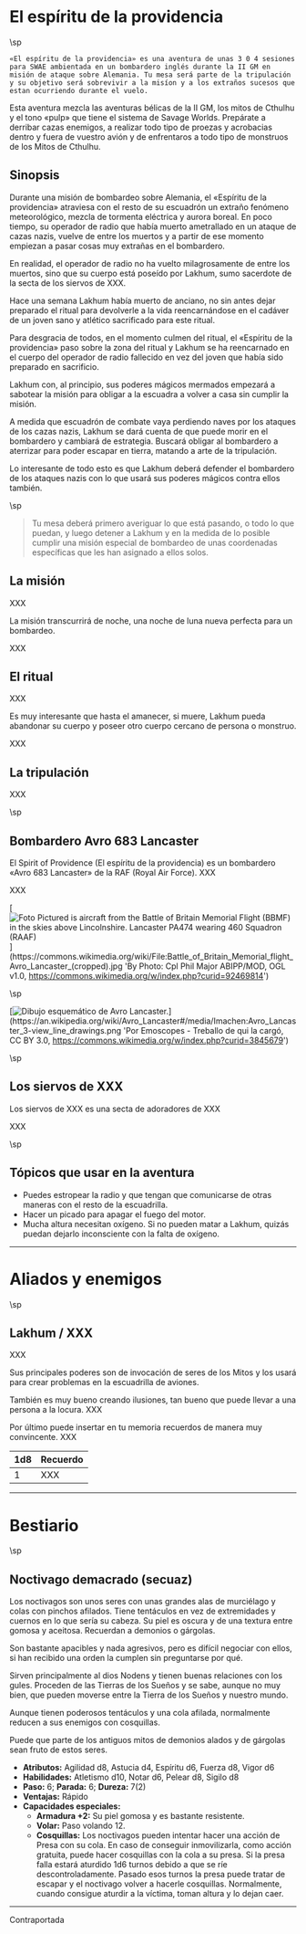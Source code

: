 # El espíritu de la providencia

\sp

```
«El espíritu de la providencia» es una aventura de unas 3 0 4 sesiones para SWAE ambientada en un bombardero inglés durante la II GM en misión de ataque sobre Alemania. Tu mesa será parte de la tripulación y su objetivo será sobrevivir a la misíon y a los extraños sucesos que estan ocurriendo durante el vuelo.
```

Esta aventura mezcla las aventuras bélicas de la II GM, los mitos de Cthulhu y el tono «pulp» que tiene el sistema de Savage Worlds. Prepárate a derribar cazas enemigos, a realizar todo tipo de proezas y acrobacias dentro y fuera de vuestro avión y de enfrentaros a todo tipo de monstruos de los Mitos de Cthulhu.

## Sinopsis

Durante una misión de bombardeo sobre Alemania, el «Espíritu de la providencia» atraviesa con el resto de su escuadrón un extraño fenómeno meteorológico, mezcla de tormenta eléctrica y aurora boreal. En poco tiempo, su operador de radio que había muerto ametrallado en un ataque de cazas nazis, vuelve de entre los muertos y a partir de ese momento empiezan a pasar cosas muy extrañas en el bombardero.

En realidad, el operador de radio no ha vuelto milagrosamente de entre los muertos, sino que su cuerpo está poseído por Lakhum, sumo sacerdote de la secta de los siervos de XXX.

Hace una semana Lakhum había muerto de anciano, no sin antes dejar preparado el ritual para devolverle a la vida reencarnándose en el cadáver de un joven sano y atlético sacrificado para este ritual.

Para desgracia de todos, en el momento culmen del ritual, el «Espíritu de la providencia» paso sobre la zona del ritual y Lakhum se ha reencarnado en el cuerpo del operador de radio fallecido en vez del joven que había sido preparado en sacrificio.

Lakhum con, al principio, sus poderes mágicos mermados empezará a sabotear la misión para obligar a la escuadra a volver a casa sin cumplir la misión. 

A medida que escuadrón de combate vaya perdiendo naves por los ataques de los cazas nazis, Lakhum se dará cuenta de que puede morir en el bombardero y cambiará de estrategia. Buscará obligar al bombardero a aterrizar para poder escapar en tierra, matando a arte de la tripulación.

Lo interesante de todo esto es que Lakhum deberá defender el bombardero de los ataques nazis con lo que usará sus poderes mágicos contra ellos también.

\sp

> Tu mesa deberá primero averiguar lo que está pasando, o todo lo que puedan, y luego detener a Lakhum y en la medida de lo posible cumplir una misión especial de bombardeo de unas coordenadas específicas que les han asignado a ellos solos.

## La misión

XXX

La misión transcurrirá de noche, una noche de luna nueva perfecta para un bombardeo.

XXX

## El ritual

XXX

Es muy interesante que hasta el amanecer, si muere, Lakhum pueda abandonar su cuerpo y poseer otro cuerpo cercano de persona o monstruo.

XXX

## La tripulación

XXX

\sp

## Bombardero Avro 683 Lancaster

El Spirit of Providence (El espíritu de la providencia) es un bombardero «Avro 683 Lancaster» de la RAF (Royal Air Force). XXX

XXX

[![Foto Pictured is aircraft from the Battle of Britain Memorial Flight (BBMF) in the skies above Lincolnshire. Lancaster PA474 wearing 460 Squadron (RAAF)](./assests/images/Battle_of_Britain_Memorial_flight_Avro_Lancaster.jpg 'By Photo: Cpl Phil Major ABIPP/MOD, OGL v1.0, https://commons.wikimedia.org/w/index.php?curid=92469814')](https://commons.wikimedia.org/wiki/File:Battle_of_Britain_Memorial_flight_Avro_Lancaster_(cropped).jpg 'By Photo: Cpl Phil Major ABIPP/MOD, OGL v1.0, https://commons.wikimedia.org/w/index.php?curid=92469814')

\sp

[![Dibujo esquemático de Avro Lancaster.](./assests/images/Avro_Lancaster_3-view_line_drawings.jpg 'Por Emoscopes - Treballo de qui la cargó, CC BY 3.0, https://commons.wikimedia.org/w/index.php?curid=3845679')](https://an.wikipedia.org/wiki/Avro_Lancaster#/media/Imachen:Avro_Lancaster_3-view_line_drawings.png 'Por Emoscopes - Treballo de qui la cargó, CC BY 3.0, https://commons.wikimedia.org/w/index.php?curid=3845679')

\sp

## Los siervos de XXX

Los siervos de XXX es una secta de adoradores de XXX 

XXX

\sp

## Tópicos que usar en la aventura

* Puedes estropear la radio y que tengan que comunicarse de otras maneras con el resto de la escuadrilla.
* Hacer un picado para apagar el fuego del motor.
* Mucha altura necesitan oxígeno. Si no pueden matar a Lakhum, quizás puedan dejarlo inconsciente con la falta de oxígeno.

***

# Aliados y enemigos

\sp

## Lakhum / XXX

XXX

Sus principales poderes son de invocación de seres de los Mitos y los usará para crear problemas en la escuadrilla de aviones.

También es muy bueno creando ilusiones, tan bueno que puede llevar a una persona a la locura. XXX

Por último puede insertar en tu memoria recuerdos de manera muy convincente. XXX

|1d8|Recuerdo|
|---|---|
|1|XXX|

***

# Bestiario

\sp

## Noctivago demacrado (secuaz)

Los noctivagos son unos seres con unas grandes alas de murciélago y colas con pinchos afilados. Tiene tentáculos en vez de extremidades y cuernos en lo que sería su cabeza. Su piel es oscura y de una textura entre gomosa y aceitosa. Recuerdan a demonios o gárgolas.

Son bastante apacibles y nada agresivos, pero es difícil negociar con ellos, si han recibido una orden la cumplen sin preguntarse por qué.

Sirven principalmente al dios Nodens y tienen buenas relaciones con los gules. Proceden de las Tierras de los Sueños y se sabe, aunque no muy bien, que pueden moverse entre la Tierra de los Sueños y nuestro mundo. 

Aunque tienen poderosos tentáculos y una cola afilada, normalmente reducen a sus enemigos con cosquillas. 

Puede que parte de los antiguos mitos de demonios alados y de gárgolas sean fruto de estos seres.

* **Atributos:** Agilidad d8, Astucia d4, Espíritu d6, Fuerza d8, Vigor d6
* **Habilidades:** Atletismo d10, Notar d6, Pelear d8, Sigilo d8
* **Paso:** 6; **Parada:** 6; **Dureza:** 7(2)
* **Ventajas:** Rápido
* **Capacidades especiales:**
    * **Armadura +2:** Su piel gomosa y es bastante resistente.
    * **Volar:** Paso volando 12.
    * **Cosquillas:** Los noctivagos pueden intentar hacer una acción de Presa con su cola. En caso de conseguir inmovilizarla, como acción gratuita, puede hacer cosquillas con la cola a su presa. Si la presa falla estará aturdido 1d6 turnos debido a que se ríe descontroladamente. Pasado esos turnos la presa puede tratar de escapar y el noctivago volver a hacerle cosquillas. Normalmente, cuando consigue aturdir a la víctima, toman altura y lo dejan caer.

***

Contraportada


